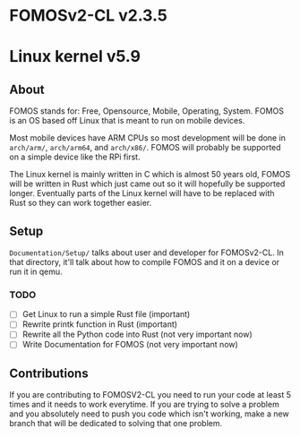 # FOMOSv2-CL v2.3.5 
# Linux kernel v5.9


## About
FOMOS stands for: Free, Opensource, Mobile, Operating, System. FOMOS is an OS based off Linux that is meant to run on
mobile devices.

Most mobile devices have ARM CPUs so most development will be done in ``arch/arm/``, ``arch/arm64``, and ``arch/x86/``.
FOMOS will probably be supported on a simple device like the RPi first.

The Linux kernel is mainly written in C which is almost 50 years old, FOMOS will be written in Rust which just came out 
so it will hopefully be supported longer. Eventually parts of the Linux kernel will have to be replaced with Rust so 
they can work together easier.

## Setup
``Documentation/Setup/`` talks about user and developer for FOMOSv2-CL. In that directory, it'll talk about how to 
compile FOMOS and it on a device or run it in qemu.

### TODO
- [ ] Get Linux to run a simple Rust file (important)
- [ ] Rewrite printk function in Rust (important)
- [ ] Rewrite all the Python code into Rust (not very important now)
- [ ] Write Documentation for FOMOS (not very important now)

## Contributions
If you are contributing to FOMOSV2-CL you need to run your code at least 5 times and it needs to work everytime. If you are
trying to solve a problem and you absolutely need to push you code which isn't working, make a new branch that will be 
dedicated to solving that one problem. 
